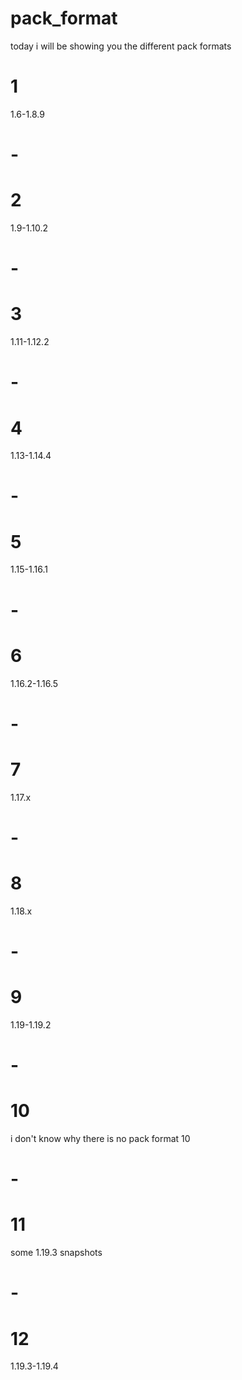 # pack_format

today i will be showing you the different pack formats

# 1
1.6-1.8.9
# -
# 2
1.9-1.10.2
# -
# 3
1.11-1.12.2
# -
# 4
1.13-1.14.4
# -
# 5
1.15-1.16.1
# -
# 6
1.16.2-1.16.5
# -
# 7
1.17.x
# -
# 8
1.18.x
# -
# 9
1.19-1.19.2
# -
# 10
i don't know why there is no pack format 10
# -
# 11
some 1.19.3 snapshots
# -
# 12
1.19.3-1.19.4
